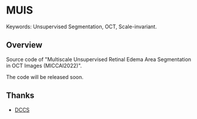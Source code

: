 # MUIS

Keywords: Unsupervised Segmentation, OCT, Scale-invariant.

## Overview

Source code of "Multiscale Unsupervised Retinal Edema Area Segmentation in OCT Images (MICCAI2022)".

The code will be released soon.

## Thanks

- [DCCS](https://github.com/sKamiJ/DCCS)
